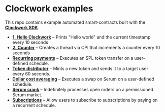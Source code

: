 # **Clockwork examples**

This repo contains example automated smart-contracts built with the [**Clockwork SDK**](https://docs.clockwork.xyz).
- [**1. Hello Clockwork**](https://github.com/clockwork-xyz/examples/tree/main/1-hello_clockwork) – Prints "Hello world" and the current timestamp every 10 seconds
- [**2. Counter**](https://github.com/clockwork-xyz/examples/tree/main/2-counter) – Creates a thread via CPI that increments a counter every 10 seconds
- [**Recurring payments**](https://github.com/clockwork-xyz/examples/tree/main/payments) – Executes an SPL token transfer on a user-defined schedule.
- [**Token distributor**](https://github.com/clockwork-xyz/examples/tree/main/distributor) – Mints a new token and sends it to a target user every 60 seconds.
- [**Dollar cost averaging**](https://github.com/clockwork-xyz/examples/tree/main/investments) – Executes a swap on Serum on a user-defined schedule.
- [**Serum crank**](https://github.com/clockwork-xyz/examples/tree/main/serum_crank) – Indefinitely processes open orders on a permissioned Serum market.
- [**Subscriptions**](https://github.com/clockwork-xyz/examples/tree/main/subscriptions) – Allow users to subscribe to subscriptions by paying on a recurrent schedule.

